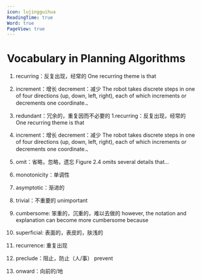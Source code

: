 ```yaml
---
icon: lujingguihua
ReadingTime: true
Word: true
PageView: true
---
```


#  Vocabulary in Planning Algorithms

1. recurring：反复出现，经常的
One recurring theme is that

2. increment：增长     decrement：减少
The robot takes discrete steps in one of four directions (up, down, left, right), each of which increments or decrements one coordinate.、

3. redundant：冗余的，重复因而不必要的
1.recurring：反复出现，经常的
One recurring theme is that

4. increment：增长     decrement：减少
The robot takes discrete steps in one of four directions (up, down, left, right), each of which increments or decrements one coordinate.、

5. omit：省略，忽略，遗忘
Figure 2.4 omits several details that...

6. monotonicity：单调性

7. asymptotic：渐进的

8. trivial：不重要的  unimportant

9. cumbersome: 笨重的，沉重的，难以去做的
however, the notation and explanation can become more cumbersome because

10. superficial: 表面的，表皮的，肤浅的

11. recurrence: 重复出现

12. preclude：阻止，防止（人/事） prevent

13. onward：向前的/地